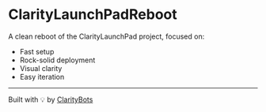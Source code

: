 # ClarityLaunchPadReboot

A clean reboot of the ClarityLaunchPad project, focused on:

- Fast setup
- Rock-solid deployment
- Visual clarity
- Easy iteration

---

Built with 💡 by [ClarityBots](https://claritybots.ai)